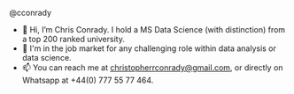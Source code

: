 @cconrady
- 👋 Hi, I’m Chris Conrady. I hold a MS Data Science (with distinction) from a top 200 ranked university.
- 👀 I'm in the job market for any challenging role within data analysis or data science.
- 📫 You can reach me at christopherrconrady@gmail.com, or directly on Whatsapp at +44(0) 777 55 77 464.
